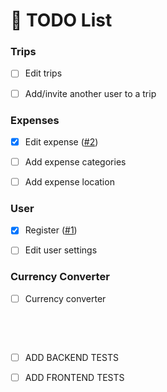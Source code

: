 # :memo: TODO List

### Trips

- [ ] Edit trips

- [ ] Add/invite another user to a trip

### Expenses

- [X] Edit expense ([#2](https://github.com/vreaxe/travel-expense-manager/pull/2))

- [ ] Add expense categories

- [ ] Add expense location

### User

- [X] Register ([#1](https://github.com/vreaxe/travel-expense-manager/pull/1))

- [ ] Edit user settings

### Currency Converter

- [ ] Currency converter

&nbsp;

&nbsp;

- [ ] ADD BACKEND TESTS

- [ ] ADD FRONTEND TESTS
